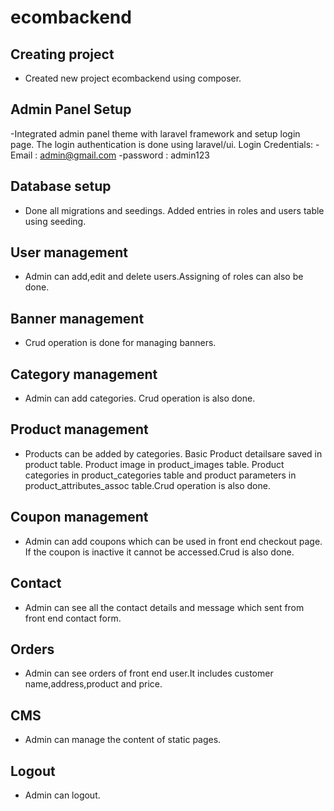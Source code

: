 # ecombackend
## Creating project

- Created new project ecombackend using composer.

## Admin Panel Setup

-Integrated admin panel theme with laravel framework and setup login page. The login authentication is done using laravel/ui.
Login Credentials: 
-Email : admin@gmail.com
-password : admin123

## Database setup

- Done all migrations and seedings. Added entries in roles and users table using seeding.

## User management

- Admin can add,edit and delete users.Assigning of roles can also be done.
 
## Banner management

- Crud operation is done for managing banners.

## Category management

- Admin can add categories. Crud operation is also done.

## Product management

- Products can be added by categories. Basic Product detailsare saved in product table. Product image in product_images table. Product categories  in 
product_categories table and product parameters in product_attributes_assoc table.Crud operation is also done.

## Coupon management
- Admin can add coupons which can be used in front end checkout page. If the coupon is inactive it cannot be accessed.Crud is also done.

## Contact
- Admin can see all the contact details and message which sent from front end contact form.

## Orders
- Admin can see orders of front end user.It includes customer name,address,product and price.

## CMS
- Admin can manage the content of static pages.

## Logout
- Admin can logout.
